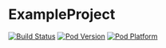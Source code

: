 # ExampleProject

[![Build Status](https://travis-ci.org/Filozoff/ExampleProject.svg?branch=master)](https://travis-ci.org/Filozoff/ExampleProject)
[![Pod Version](http://img.shields.io/cocoapods/v/Papuga.svg?style=flat)](http://cocoadocs.org/docsets/Papuga/)
[![Pod Platform](https://img.shields.io/cocoapods/p/Papuga.svg)](http://cocoadocs.org/docsets/Papuga/)

